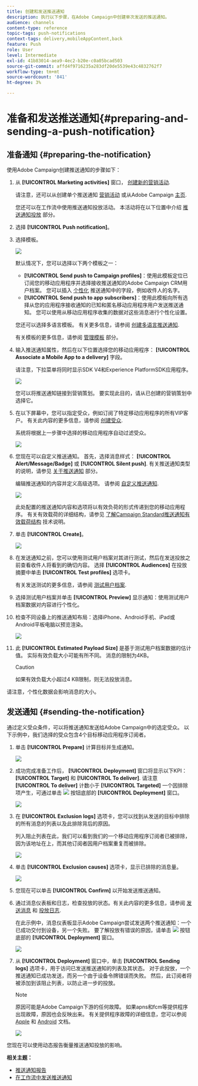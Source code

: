 ```yaml
---
title: 创建和发送推送通知
description: 执行以下步骤，在Adobe Campaign中创建单次发送的推送通知。
audience: channels
content-type: reference
topic-tags: push-notifications
context-tags: delivery,mobileAppContent,back
feature: Push
role: User
level: Intermediate
exl-id: 41b83014-aea9-4ec2-b20e-c0a05bcad503
source-git-commit: affd4f9716235a283df20de5539e43c4832762f7
workflow-type: tm+mt
source-wordcount: '841'
ht-degree: 3%

---
```


# 准备和发送推送通知{#preparing-and-sending-a-push-notification}

## 准备通知 {#preparing-the-notification}

使用Adobe Campaign创建推送通知的步骤如下：

1. 从 **[!UICONTROL Marketing activities]** 窗口， [创建新的营销活动](../../start/using/marketing-activities.md#creating-a-marketing-activity).

   请注意，还可以从创建单个推送通知 [营销活动](../../start/using/marketing-activities.md#creating-a-marketing-activity) 或从Adobe Campaign [主页](../../start/using/interface-description.md#home-page).

   您还可以在工作流中使用推送通知投放活动。 本活动将在以下位置中介绍 [推送通知投放](../../automating/using/push-notification-delivery.md) 部分。

1. 选择 **[!UICONTROL Push notification]**。
1. 选择模板。

   ![](assets/push_notif_type.png)

   默认情况下，您可以选择以下两个模板之一：

   * **[!UICONTROL Send push to Campaign profiles]**：使用此模板定位已订阅您的移动应用程序并选择接收推送通知的Adobe Campaign CRM用户档案。 您可以插入 [个性化](../../designing/using/personalization.md#inserting-a-personalization-field) 推送通知中的字段，例如收件人的名字。
   * **[!UICONTROL Send push to app subscribers]**：使用此模板向所有选择从您的应用程序接收通知的已知和匿名移动应用程序用户发送推送通知。 您可以使用从移动应用程序收集的数据对这些消息进行个性化设置。

   您还可以选择多语言模板。 有关更多信息，请参阅 [创建多语言推送通知](../../channels/using/creating-a-multilingual-push-notification.md).

   有关模板的更多信息，请参阅 [管理模板](../../start/using/marketing-activity-templates.md) 部分。

1. 输入推送通知属性，然后在以下位置选择您的移动应用程序： **[!UICONTROL Associate a Mobile App to a delivery]** 字段。

   请注意，下拉菜单将同时显示SDK V4和Experience PlatformSDK应用程序。

   ![](assets/push_notif_properties.png)

   您可以将推送通知链接到营销策划。 要实现此目的，请从已创建的营销策划中选择它。

1. 在以下屏幕中，您可以指定受众，例如订阅了特定移动应用程序的所有VIP客户。 有关此内容的更多信息，请参阅 [创建受众](../../audiences/using/creating-audiences.md).

   系统将根据上一步骤中选择的移动应用程序自动过滤受众。

   ![](assets/push_notif_audience.png)

1. 您现在可以自定义推送通知。 首先，选择消息样式： **[!UICONTROL Alert/Message/Badge]** 或 **[!UICONTROL Silent push]**. 有关推送通知类型的说明，请参见 [关于推送通知](../../channels/using/about-push-notifications.md) 部分。

   编辑推送通知的内容并定义高级选项。 请参阅 [自定义推送通知](../../channels/using/customizing-a-push-notification.md).

   ![](assets/push_notif_content.png)

   此处配置的推送通知内容和选项将以有效负荷的形式传递到您的移动应用程序。 有关有效载荷的详细结构，请参见 [了解Campaign Standard推送通知有效载荷结构](../../administration/using/push-payload.md) 技术说明。

1. 单击 **[!UICONTROL Create]**。

   ![](assets/push_notif_content_2.png)

1. 在发送通知之前，您可以使用测试用户档案对其进行测试，然后在发送投放之前查看收件人将看到的确切内容。 选择 **[!UICONTROL Audiences]** 在投放摘要中单击 **[!UICONTROL Test profiles]** 选项卡。

   有关发送测试的更多信息，请参阅 [测试用户档案](../../sending/using/sending-proofs.md).

1. 选择测试用户档案并单击 **[!UICONTROL Preview]** 显示通知：使用测试用户档案数据对内容进行个性化。
1. 检查不同设备上的推送通知布局：选择iPhone、Android手机、iPad或Android平板电脑以预览渲染。

   ![](assets/push_notif_preview.png)

1. 此 **[!UICONTROL Estimated Payload Size]** 是基于测试用户档案数据的估计值。 实际有效负载大小可能有所不同。 消息的限制为4KB。

   >[!CAUTION]
   >
   >如果有效负载大小超过4 KB限制，则无法投放消息。

请注意，个性化数据会影响消息的大小。

## 发送通知 {#sending-the-notification}

通过定义受众条件，可以将推送通知发送给Adobe Campaign中的选定受众。 以下示例中，我们选择的受众包含4个目标移动应用程序订阅者。

1. 单击 **[!UICONTROL Prepare]** 计算目标并生成通知。

   ![](assets/push_send_1.png)

1. 成功完成准备工作后， **[!UICONTROL Deployment]** 窗口将显示以下KPI： **[!UICONTROL Target]** 和 **[!UICONTROL To deliver]**. 请注意 **[!UICONTROL To deliver]** 计数小于 **[!UICONTROL Targeted]** 一个因排除项产生，可通过单击 ![](assets/lp_link_properties.png) 按钮底部的 **[!UICONTROL Deployment]** 窗口。

   ![](assets/push_send_2.png)

1. 在 **[!UICONTROL Exclusion logs]** 选项卡，您可以找到从发送的目标中排除的所有消息的列表以及此排除背后的原因。

   列入阻止列表在此，我们可以看到我们的一个移动应用程序订阅者已被排除，因为该地址在上，而其他订阅者因用户档案重复而被排除。

   ![](assets/push_send_5.png)

1. 单击 **[!UICONTROL Exclusion causes]** 选项卡，显示已排除的消息量。

   ![](assets/push_send_7.png)

1. 您现在可以单击 **[!UICONTROL Confirm]** 以开始发送推送通知。
1. 通过消息仪表板和日志，检查投放的状态。有关此内容的更多信息，请参阅 [发送消息](../../sending/using/confirming-the-send.md) 和 [投放日志](../../sending/using/monitoring-a-delivery.md#delivery-logs).

   在此示例中，消息仪表板显示Adobe Campaign尝试发送两个推送通知：一个已成功交付到设备，另一个失败。 要了解投放有错误的原因，请单击 ![](assets/lp_link_properties.png) 按钮底部的 **[!UICONTROL Deployment]** 窗口。

   ![](assets/push_send_4.png)

1. 从 **[!UICONTROL Deployment]** 窗口中，单击 **[!UICONTROL Sending logs]** 选项卡，用于访问已发送推送通知的列表及其状态。 对于此投放，一个推送通知已成功发送，而另一个由于设备令牌错误而失败。 然后，此订阅者将被添加到该阻止列表，以防止进一步的投放。

   >[!NOTE]
   >
   >原因可能是Adobe Campaign下游的任何故障。 如果apns和fcm等提供程序出现故障，原因也会反映出来。 有关提供程序故障的详细信息，您可以参阅 [Apple](https://developer.apple.com/library/content/documentation/NetworkingInternet/Conceptual/RemoteNotificationsPG/CommunicatingwithAPNs.html) 和 [Android](https://firebase.google.com/docs/cloud-messaging/http-server-ref) 文档。

   ![](assets/push_send_6.png)

您现在可以使用动态报告衡量推送通知投放的影响。

**相关主题：**

* [推送通知报告](../../reporting/using/push-notification-report.md)
* [在工作流中发送推送通知](../../automating/using/push-notification-delivery.md)

